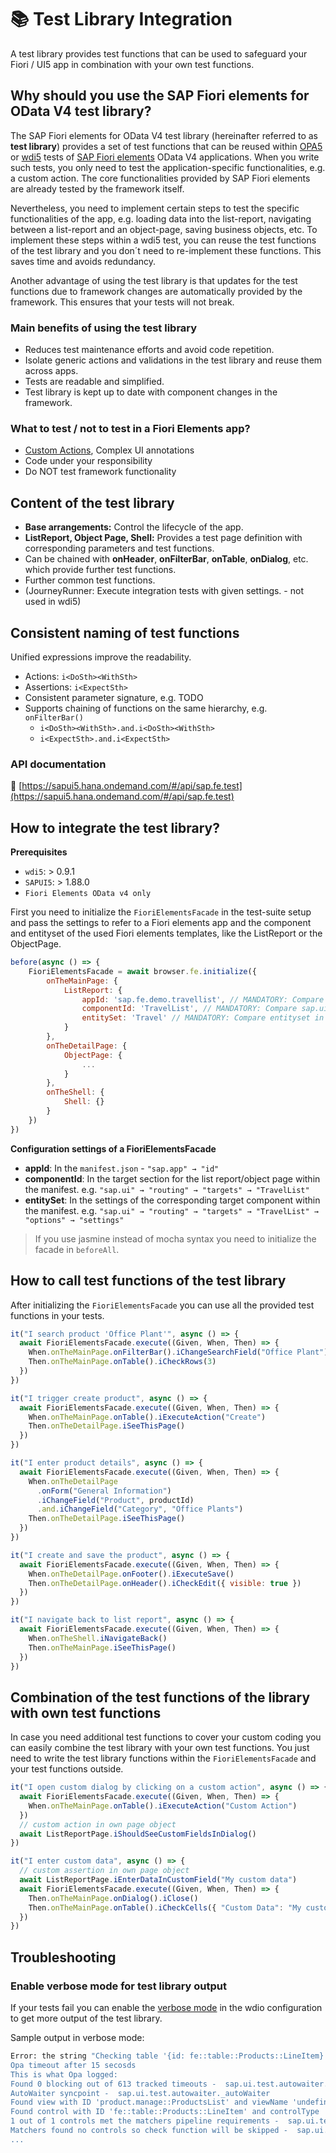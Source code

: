 # 📚 Test Library Integration

A test library provides test functions that can be used to safeguard your Fiori / UI5 app in combination with your own test functions.

## Why should you use the SAP Fiori elements for OData V4 test library?

The SAP Fiori elements for OData V4 test library (hereinafter referred to as **test library**) provides a set of test functions that can be reused within [OPA5](https://sapui5.hana.ondemand.com/#/topic/2696ab50faad458f9b4027ec2f9b884d) or [wdi5](https://github.com/js-soft/wdi5) tests of [SAP Fiori elements](https://experience.sap.com/fiori-design-web/smart-templates/) OData V4 applications. When you write such tests, you only need to test the application-specific functionalities, e.g. a custom action. The core functionalities provided by SAP Fiori elements are already tested by the framework itself.

Nevertheless, you need to implement certain steps to test the specific functionalities of the app, e.g. loading data into the list-report, navigating between a list-report and an object-page, saving business objects, etc. To implement these steps within a wdi5 test, you can reuse the test functions of the test library and you don´t need to re-implement these functions. This saves time and avoids redundancy.

Another advantage of using the test library is that updates for the test functions due to framework changes are automatically provided by the framework. This ensures that your tests will not break.

### Main benefits of using the test library

- Reduces test maintenance efforts and avoid code repetition.
- Isolate generic actions and validations in the test library and reuse them across apps.
- Tests are readable and simplified.
- Test library is kept up to date with component changes in the framework.

### What to test / not to test in a Fiori Elements app?

- [Custom Actions](https://sapui5.hana.ondemand.com/sdk/#/topic/7619517a92414e27b71f02094bd08d06), Complex UI annotations
- Code under your responsibility
- Do NOT test framework functionality

## Content of the test library

- **Base arrangements:** Control the lifecycle of the app.
- **ListReport, Object Page, Shell:** Provides a test page definition with corresponding parameters and test functions.
- Can be chained with **onHeader**, **onFilterBar**, **onTable**, **onDialog**, etc. which provide further test functions.
- Further common test functions.
- (JourneyRunner: Execute integration tests with given settings. - not used in wdi5)

## Consistent naming of test functions

Unified expressions improve the readability.

- Actions: `i<DoSth><WithSth>`
- Assertions: `i<ExpectSth>`
- Consistent parameter signature, e.g. TODO
- Supports chaining of functions on the same hierarchy, e.g. `onFilterBar()`
  - `i<DoSth><WithSth>.and.i<DoSth><WithSth>`
  - `i<ExpectSth>.and.i<ExpectSth>`

### API documentation

🔗 [https://sapui5.hana.ondemand.com/#/api/sap.fe.test](https://sapui5.hana.ondemand.com/#/api/sap.fe.test)

## How to integrate the test library?

**Prerequisites**

- `wdi5`: > 0.9.1
- `SAPUI5`: > 1.88.0
- `Fiori Elements OData v4 only`

First you need to initialize the `FioriElementsFacade` in the test-suite setup and pass the settings to refer to a Fiori elements app and the component and entityset of the used Fiori elements templates, like the ListReport or the ObjectPage.

```javascript
before(async () => {
    FioriElementsFacade = await browser.fe.initialize({
        onTheMainPage: {
            ListReport: {
                appId: 'sap.fe.demo.travellist', // MANDATORY: Compare sap.app.id in manifest.json
                componentId: 'TravelList', // MANDATORY: Compare sap.ui5.routing.targets.id in manifest.json
                entitySet: 'Travel' // MANDATORY: Compare entityset in manifest.json
            }
        },
        onTheDetailPage: {
            ObjectPage: {
                ...
            }
        },
        onTheShell: {
            Shell: {}
        }
    })
})
```

**Configuration settings of a FioriElementsFacade**

- **appId**: In the `manifest.json` - `"sap.app" → "id"`
- **componentId**: In the target section for the list report/object page within the manifest.
  e.g. `"sap.ui" → "routing" → "targets" → "TravelList"`
- **entitySet**: In the settings of the corresponding target component within the manifest.
  e.g. `"sap.ui" → "routing" → "targets" → "TravelList" → "options" → "settings"`

> If you use jasmine instead of mocha syntax you need to initialize the facade in `beforeAll`.

## How to call test functions of the test library

After initializing the `FioriElementsFacade` you can use all the provided test functions in your tests.

```javascript
it("I search product 'Office Plant'", async () => {
  await FioriElementsFacade.execute((Given, When, Then) => {
    When.onTheMainPage.onFilterBar().iChangeSearchField("Office Plant").and.iExecuteSearch()
    Then.onTheMainPage.onTable().iCheckRows(3)
  })
})

it("I trigger create product", async () => {
  await FioriElementsFacade.execute((Given, When, Then) => {
    When.onTheMainPage.onTable().iExecuteAction("Create")
    Then.onTheDetailPage.iSeeThisPage()
  })
})

it("I enter product details", async () => {
  await FioriElementsFacade.execute((Given, When, Then) => {
    When.onTheDetailPage
      .onForm("General Information")
      .iChangeField("Product", productId)
      .and.iChangeField("Category", "Office Plants")
    Then.onTheDetailPage.iSeeThisPage()
  })
})

it("I create and save the product", async () => {
  await FioriElementsFacade.execute((Given, When, Then) => {
    When.onTheDetailPage.onFooter().iExecuteSave()
    Then.onTheDetailPage.onHeader().iCheckEdit({ visible: true })
  })
})

it("I navigate back to list report", async () => {
  await FioriElementsFacade.execute((Given, When, Then) => {
    When.onTheShell.iNavigateBack()
    Then.onTheMainPage.iSeeThisPage()
  })
})
```

## Combination of the test functions of the library with own test functions

In case you need additional test functions to cover your custom coding you can easily combine the test library with your own test functions. You just need to write the test library functions within the `FioriElementsFacade` and your test functions outside.

```javascript
it("I open custom dialog by clicking on a custom action", async () => {
  await FioriElementsFacade.execute((Given, When, Then) => {
    When.onTheMainPage.onTable().iExecuteAction("Custom Action")
  })
  // custom action in own page object
  await ListReportPage.iShouldSeeCustomFieldsInDialog()
})

it("I enter custom data", async () => {
  // custom assertion in own page object
  await ListReportPage.iEnterDataInCustomField("My custom data")
  await FioriElementsFacade.execute((Given, When, Then) => {
    Then.onTheMainPage.onDialog().iClose()
    Then.onTheMainPage.onTable().iCheckCells({ "Custom Data": "My custom data" })
  })
})
```

## Troubleshooting

### Enable verbose mode for test library output

If your tests fail you can enable the [verbose mode](configuration#loglevel) in the wdio configuration to get more output of the test library.

Sample output in verbose mode:

```bash
Error: the string "Checking table '{id: fe::table::Products::LineItem}' having 2 rows with values='', state='' and empty columns='' - FAILURE
Opa timeout after 15 secosds
This is what Opa logged:
Found 0 blocking out of 613 tracked timeouts -  sap.ui.test.autowaiter._timeoutWaiter#hasPending
AutoWaiter syncpoint -  sap.ui.test.autowaiter._autoWaiter
Found view with ID 'product.manage::ProductsList' and viewName 'undefined' -  sap.ui.test.Opa5
Found control with ID 'fe::table::Products::LineItem' and controlType 'sap.ui.mdc.Table' in view 'sap.fe.templates.ListReport.ListReport' -  sap.ui.test.Opa5
1 out of 1 controls met the matchers pipeline requirements -  sap.ui.test.pipelines.MatcherPipeline 0 out of 1 controls met the matchers pipeline requirements -  sap.ui.test.pipelines.MatcherPipeline
Matchers found no controls so check function will be skipped -  sap.ui.test.Opa5
...
```
